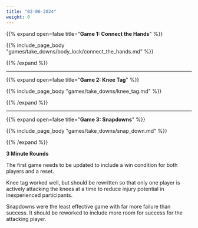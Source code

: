 ```yaml
---
title: "02-06-2024"
weight: 0
---
```


{{% expand open=false title="**Game 1: Connect the Hands**" %}}

{{% include_page_body "games/take_downs/body_lock/connect_the_hands.md" %}}

{{% /expand %}}

---
{{% expand open=false title="**Game 2: Knee Tag**" %}}

{{% include_page_body "games/take_downs/knee_tag.md" %}}

{{% /expand %}}

---
{{% expand open=false title="**Game 3: Snapdowns**" %}}

{{% include_page_body "games/take_downs/snap_down.md" %}}

{{% /expand %}}

**3 Minute Rounds**

The first game needs to be updated to include a win condition for both players and a reset. 

Knee tag worked well, but should be rewritten so that only one player is actively attacking the knees at a time to reduce injury potential in inexperienced participants.

Snapdowns were the least effective game with far more failure than success. It should be reworked to include more room for success for the attacking player.